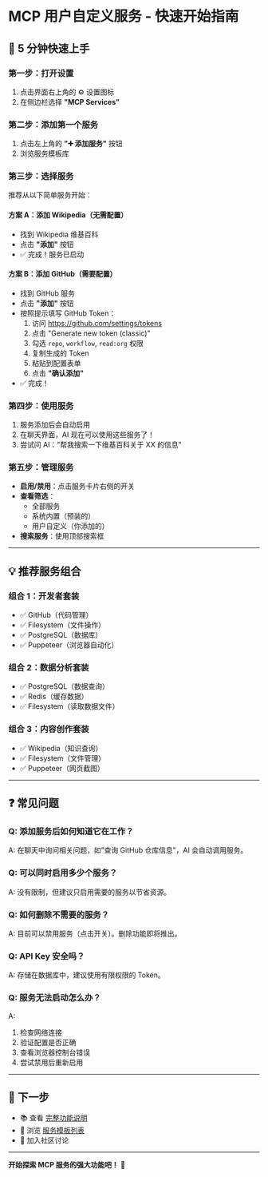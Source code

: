 # MCP 用户自定义服务 - 快速开始指南

## 🚀 5 分钟快速上手

### 第一步：打开设置
1. 点击界面右上角的 ⚙️ 设置图标
2. 在侧边栏选择 **"MCP Services"**

### 第二步：添加第一个服务
1. 点击左上角的 **"➕ 添加服务"** 按钮
2. 浏览服务模板库

### 第三步：选择服务
推荐从以下简单服务开始：

#### 方案 A：添加 Wikipedia（无需配置）
- 找到 Wikipedia 维基百科
- 点击 **"添加"** 按钮
- ✅ 完成！服务已启动

#### 方案 B：添加 GitHub（需要配置）
- 找到 GitHub 服务
- 点击 **"添加"** 按钮
- 按照提示填写 GitHub Token：
  1. 访问 https://github.com/settings/tokens
  2. 点击 "Generate new token (classic)"
  3. 勾选 `repo`, `workflow`, `read:org` 权限
  4. 复制生成的 Token
  5. 粘贴到配置表单
  6. 点击 **"确认添加"**
- ✅ 完成！

### 第四步：使用服务
1. 服务添加后会自动启用
2. 在聊天界面，AI 现在可以使用这些服务了！
3. 尝试问 AI："帮我搜索一下维基百科关于 XX 的信息"

### 第五步：管理服务
- **启用/禁用**：点击服务卡片右侧的开关
- **查看筛选**：
  - 全部服务
  - 系统内置（预装的）
  - 用户自定义（你添加的）
- **搜索服务**：使用顶部搜索框

---

## 💡 推荐服务组合

### 组合 1：开发者套装
- ✅ GitHub（代码管理）
- ✅ Filesystem（文件操作）
- ✅ PostgreSQL（数据库）
- ✅ Puppeteer（浏览器自动化）

### 组合 2：数据分析套装
- ✅ PostgreSQL（数据查询）
- ✅ Redis（缓存数据）
- ✅ Filesystem（读取数据文件）

### 组合 3：内容创作套装
- ✅ Wikipedia（知识查询）
- ✅ Filesystem（文件管理）
- ✅ Puppeteer（网页截图）

---

## ❓ 常见问题

### Q: 添加服务后如何知道它在工作？
A: 在聊天中询问相关问题，如"查询 GitHub 仓库信息"，AI 会自动调用服务。

### Q: 可以同时启用多少个服务？
A: 没有限制，但建议只启用需要的服务以节省资源。

### Q: 如何删除不需要的服务？
A: 目前可以禁用服务（点击开关）。删除功能即将推出。

### Q: API Key 安全吗？
A: 存储在数据库中，建议使用有限权限的 Token。

### Q: 服务无法启动怎么办？
A:
1. 检查网络连接
2. 验证配置是否正确
3. 查看浏览器控制台错误
4. 尝试禁用后重新启用

---

## 📖 下一步

- 📚 查看 [完整功能说明](./MCP_用户自定义服务功能说明.md)
- 🔧 浏览 [服务模板列表](./server/data/mcp-templates.json)
- 💬 加入社区讨论

---

**开始探索 MCP 服务的强大功能吧！** 🎉

